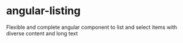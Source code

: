 # angular-listing
Flexible and complete angular component  to list and select items with diverse content and long text
